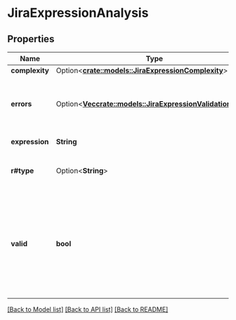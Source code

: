 # JiraExpressionAnalysis

## Properties

Name | Type | Description | Notes
------------ | ------------- | ------------- | -------------
**complexity** | Option<[**crate::models::JiraExpressionComplexity**](JiraExpressionComplexity.md)> |  | [optional]
**errors** | Option<[**Vec<crate::models::JiraExpressionValidationError>**](JiraExpressionValidationError.md)> | A list of validation errors. Not included if the expression is valid. | [optional]
**expression** | **String** | The analysed expression. | 
**r#type** | Option<**String**> | EXPERIMENTAL. The inferred type of the expression. | [optional]
**valid** | **bool** | Whether the expression is valid and the interpreter will evaluate it. Note that the expression may fail at runtime (for example, if it executes too many expensive operations). | 

[[Back to Model list]](../README.md#documentation-for-models) [[Back to API list]](../README.md#documentation-for-api-endpoints) [[Back to README]](../README.md)


